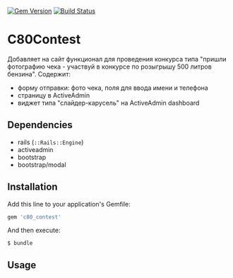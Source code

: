 [![Gem Version](https://badge.fury.io/rb/c80_contest.svg)](http://badge.fury.io/rb/c80_contest)
[![Build Status](https://travis-ci.org/c080609a/c80_contest.svg?branch=master)](https://travis-ci.org/c080609a/c80_contest)

# C80Contest

Добавляет на сайт функционал для проведения конкурса типа "пришли фотографию чека - участвуй в конкурсе по розыгрышу 500 литров бензина".
Содержит:

* форму отправки: фото чека, поля для ввода имени и телефона
* страницу в ActiveAdmin
* виджет типа "слайдер-карусель" на ActiveAdmin dashboard

## Dependencies

* rails (`::Rails::Engine`)
* activeadmin
* bootstrap
* bootstrap/modal

## Installation

Add this line to your application's Gemfile:

```ruby
gem 'c80_contest'
```

And then execute:

    $ bundle

## Usage
